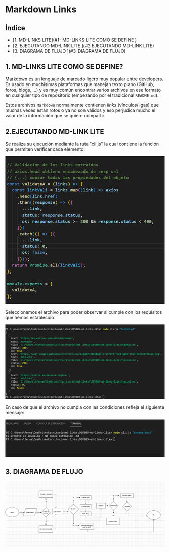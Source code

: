 # Markdown Links

## Índice

* [1. MD-LINKS LITE](#1- MD-LINKS LITE COMO SE DEFINE )
* [2. EJECUTANDO MD-LINK LITE ](#2 EJECUTANDO MD-LINK LITE)
* [3. DIAGRAMA DE FLUJO ](#3-DIAGRAMA DE FLUJO)


## 1. MD-LINKS LITE COMO SE DEFINE?
[Markdown](https://es.wikipedia.org/wiki/Markdown) es un lenguaje de marcado
ligero muy popular entre developers. Es usado en muchísimas plataformas que
manejan texto plano (GitHub, foros, blogs, ...) y es muy común
encontrar varios archivos en ese formato en cualquier tipo de repositorio
(empezando por el tradicional `README.md`).

Estos archivos `Markdown` normalmente contienen _links_ (vínculos/ligas) que
muchas veces están rotos o ya no son válidos y eso perjudica mucho el valor de
la información que se quiere compartir.



## 2.EJECUTANDO MD-LINK LITE
Se realiza su ejecución mediante la ruta "cli.js" la cual contiene la función que permiten verificar cada elemento.

![cli](Prueba\mdlink.png)

Seleccionamos el archivo para poder observar si cumple con los requisitos que hemos establecido.

![valida cli](Prueba\clivalida.png)

En caso de que el archivo no cumpla con las condiciones refleja el siguiente mensaje:

![error](Prueba\errorA.png)


## 3. DIAGRAMA DE FLUJO

![diagrama](Prueba\diagrama.png)

